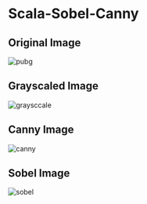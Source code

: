 # Scala-Sobel-Canny
## Original Image
![pubg](https://user-images.githubusercontent.com/13235054/52466901-e30a0f00-2bab-11e9-8458-a832f1cb5c37.jpg)
## Grayscaled Image
![graysccale](https://user-images.githubusercontent.com/13235054/52466962-08971880-2bac-11e9-8092-582a789d5158.jpg)
## Canny Image
![canny](https://user-images.githubusercontent.com/13235054/52466997-1c427f00-2bac-11e9-81ce-e42b938802b6.jpg)
## Sobel Image
![sobel](https://user-images.githubusercontent.com/13235054/52467057-4300b580-2bac-11e9-8f3d-438f8d2b5c10.jpg)


